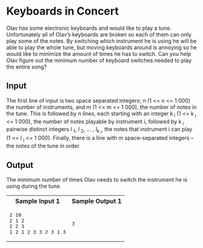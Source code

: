 # Keyboards in Concert


Olav has some electronic keyboards and would like to play a tune. Unfortunately all of Olav’s keyboards are broken so each of them can only play some of the notes. By switching which instrument he is using he will be able to play the whole tune, but moving keyboards around is annoying so he would like to minimize the amount of times he has to switch. Can you help Olav figure out the minimum number of keyboard switches needed to play the entire song?


## Input

The first line of input is two space separated integers; n (1 <= n <= 1 000) the number of instruments, and m (1 <= m <= 1 000), the number of notes in the tune. This is followed by n lines, each starting with an integer k<sub> i</sub> (1 <= k<sub> i</sub> <= 1 000), the number of notes playable by instrument i, followed by k<sub> i</sub> pairwise distinct integers _l_ <sub>1</sub>, _l_ <sub>2</sub>, ... , _l_<sub>k<sub> i</sub></sub>, the notes that instrument i can play (1 <= _l_ <sub> j</sub> <= 1 000).  Finally, there is a line with m space-separated integers – the notes of the tune in order.

## Output

The minimum number of times Olav needs to switch the instrument he is using during the tune.

<table class="sample" summary="sample data">

<tbody>


<tr>

<th>Sample Input 1</th>

<th>Sample Output 1</th>

</tr>

<tr>

<td>

<pre>2 10
2 1 2
2 2 3
1 2 1 2 3 3 2 3 1 3
</pre>

</td>

<td>

<pre>3
</pre>

</td>

</tr>

</tbody>

</table>



